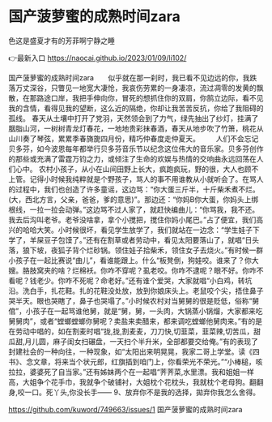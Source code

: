 # 国产菠萝蜜的成熟时间zara
色这是盛夏才有的芳菲啊宁静之睡

👉最新入口 https://naocai.github.io/2023/01/09/li102/

国产菠萝蜜的成熟时间zara　　似乎就在那一刹时，我已看不见边远的你，我跌落万丈深谷，只瞥见一地宽大凄怆，我哀伤劳累的一身凄凉，流过凋零的发黄的飘散，在那路途口岸，我把手伸向你，冒死的想抓住你的双肩，你鹄立边际，看不见我的含情，看得见我的望断，这么近的隔绝，你却让我苦苦反抗，你给了我阻碍的孤线。
春天从土壤中打开了党羽，天然领会到了力气，绿先抽出了纱灯，挂满了胭脂山河，一树树青龙灯春花，一地地贵彩抹春酒，春天从地步吹了竹箫，桃花从山川奏了琴弦，累累季春旖旎四月份，精巧仲春度走仲夏天。
　　人们不会忘记贝多芬，如今波恩每年都举行贝多芬音乐节以纪念这位伟大的音乐家。贝多芬创作的那些或充满了雷霆万钧之力，或倾注了生命的欢娱与热情的交响曲永远回荡在人们心中。
农村小孩子，从小在山间田野上长大，疯跑疯玩，野的很，大人也顾不上管。记得小时候我纯粹就是个野孩子，骂人的事不用谁教从小就听会了。在骂人的过程中，我们也创造了许多童谣，这边骂：“你大蛋三斤半，十斤柴禾煮不烂。(大，西北方言，父亲，爸爸，爹的意思)”。那边还：“你妈B你大蛋，你妈头上绑根线，一拉一拉会动弹。”这边骂不过人家了，就赶快编曲儿：“你骂我，我不还。我去后沟叫老爷。老爷没啥拿，拿个小搅把，搅住你妈小尾巴。”占了便宜，我们高兴的哈哈大笑。小时候很坏，看见学生放学了，我们就站在一边念：“学生娃子下学了，羊屎豆子包馍了。”还有在割草或者劳动中，看见太阳要落山了，就唱“日头落，狼下坡，夜狐子背个烂砂锅。领住娃子拾柴禾，领住女子去烧火。”有时候一群小孩子在一起比赛说“曲儿”，看谁能跟上。什么“板凳倒，狗娃咬。谁来了？你大嫂。胳肢窝夹的啥？烂棉袄。你咋不穿呢？虱老咬。你咋不逮呢？眼不好。你咋不看呢？钱老少。你咋不死呢？命老好。”还有谁个爱哭，大家就唱“小白鸡，转坑沿。洗白手，扎花鞋。扎的花鞋没处放，放到你娘床头上。老鼠咬个尖，捂住鼻子哭半天。眼也哭瞎了，鼻子也哭塌了。”小时候农村对当舅舅的很是贬低，俗称“舅倌”，小孩子在一起骂谁他舅，就是“舅，舅，一头肉，大锅蒸小锅熘，大家都来吃舅舅肉”，或者“螳螂螳螂你舅呢？卖盐来卖醋来，都来调吃螳螂他舅肉来。”有的是在劳动中唱的，如在割麦时唱“拢,拢,割麦麦，刀刀快,切韮菜，韮菜辣,切苦瓜，甜瓜甜,月儿圆，麻子闺女扫碾盘，一天扫个半升米，全部都要交给俺。”有的表现了封建社会的一种向往，一种现象，如“太阳出来明晃晃，我家二哥上学堂。读《四书》、念文章，将来当个状元郎，红旗插到咱门上，你看荣光不荣光。”“小棒槌，咳拉拉，婆婆死了自当家。”还有姊妹两个在一起唱“荠荠菜,水里漂。我和姐姐一样高，大姐争个花手巾，我就争个破铺衬，大姐枕个花枕头，我就枕个老母狗。翻翻身,咬一口。死丫头,你没长手——
	9、放弃你不是我的选择，拋弃你我怎么舍得。

https://github.com/kuword/749663/issues/1
国产菠萝蜜的成熟时间zara

